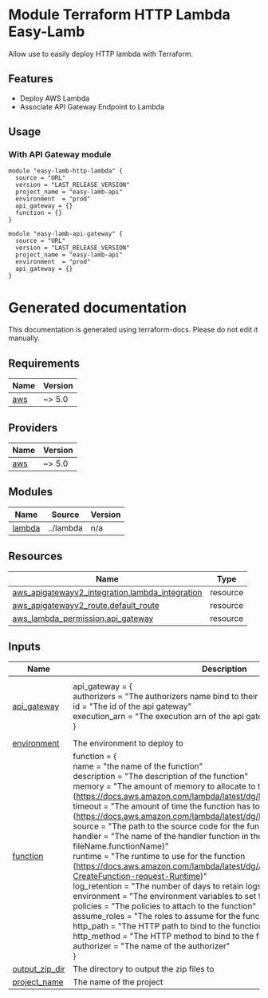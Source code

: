 <!-- BEGIN_TF_DOCS -->
# Module Terraform HTTP Lambda Easy-Lamb

Allow use to easily deploy HTTP lambda with Terraform.

## Features

- Deploy AWS Lambda
- Associate API Gateway Endpoint to Lambda

## Usage

### With API Gateway module

```hcl
module "easy-lamb-http-lambda" {
  source = "URL"
  version = "LAST_RELEASE_VERSION"
  project_name = "easy-lamb-api"
  environment  = "prod"
  api_gateway = {}
  function = {}
}

module "easy-lamb-api-gateway" {
  source = "URL"
  version = "LAST_RELEASE_VERSION"
  project_name = "easy-lamb-api"
  environment  = "prod"
  api_gateway = {}
}

```

# Generated documentation

This documentation is generated using terraform-docs. Please do not edit it manually.

## Requirements

| Name | Version |
|------|---------|
| <a name="requirement_aws"></a> [aws](#requirement\_aws) | ~> 5.0 |

## Providers

| Name | Version |
|------|---------|
| <a name="provider_aws"></a> [aws](#provider\_aws) | ~> 5.0 |

## Modules

| Name | Source | Version |
|------|--------|---------|
| <a name="module_lambda"></a> [lambda](#module\_lambda) | ../lambda | n/a |

## Resources

| Name | Type |
|------|------|
| [aws_apigatewayv2_integration.lambda_integration](https://registry.terraform.io/providers/hashicorp/aws/latest/docs/resources/apigatewayv2_integration) | resource |
| [aws_apigatewayv2_route.default_route](https://registry.terraform.io/providers/hashicorp/aws/latest/docs/resources/apigatewayv2_route) | resource |
| [aws_lambda_permission.api_gateway](https://registry.terraform.io/providers/hashicorp/aws/latest/docs/resources/lambda_permission) | resource |

## Inputs

| Name | Description | Type | Default | Required |
|------|-------------|------|---------|:--------:|
| <a name="input_api_gateway"></a> [api\_gateway](#input\_api\_gateway) | api\_gateway = {<br/>            authorizers = "The authorizers name bind to their ids"<br/>            id = "The id of the api gateway"<br/>            execution\_arn = "The execution arn of the api gateway"<br/>        } | <pre>object({<br/>    authorizers   = optional(map(string), {})<br/>    id            = string<br/>    execution_arn = string<br/>  })</pre> | n/a | yes |
| <a name="input_environment"></a> [environment](#input\_environment) | The environment to deploy to | `string` | n/a | yes |
| <a name="input_function"></a> [function](#input\_function) | function = {<br/>    name = "the name of the function"<br/>    description = "The description of the function"<br/>    memory = "The amount of memory to allocate to the function (https://docs.aws.amazon.com/lambda/latest/dg/limits.html)"<br/>    timeout = "The amount of time the function has to run (https://docs.aws.amazon.com/lambda/latest/dg/limits.html)<br/>    source = "The path to the source code for the function (ex: dist/hello)"<br/>    handler = "The name of the handler function in the source code (ex: fileName.functionName)"<br/>    runtime = "The runtime to use for the function (https://docs.aws.amazon.com/lambda/latest/dg/API_CreateFunction.html#SSS-CreateFunction-request-Runtime)"<br/>    log\_retention = "The number of days to retain logs for"<br/>    environment = "The environment variables to set for the function"<br/>    policies = "The policies to attach to the function"<br/>    assume\_roles = "The roles to assume for the function"<br/>    http\_path = "The HTTP path to bind to the function (ex: /hello)"<br/>    http\_method = "The HTTP method to bind to the function (ex: GET)"<br/>    authorizer = "The name of the authorizer"<br/>  } | <pre>object({<br/>    name          = string<br/>    memory        = number<br/>    timeout       = number<br/>    source        = string<br/>    handler       = string<br/>    runtime       = string<br/>    tracing       = optional(bool, true)<br/>    description   = optional(string)<br/>    log_retention = optional(number, 3)<br/>    environment   = optional(map(string), {})<br/>    policies      = optional(map(string), {})<br/>    assume_roles  = optional(list(string), [])<br/>    http_path     = string<br/>    http_method   = string<br/>    authorizer    = optional(string)<br/>  })</pre> | n/a | yes |
| <a name="input_output_zip_dir"></a> [output\_zip\_dir](#input\_output\_zip\_dir) | The directory to output the zip files to | `string` | `"dist"` | no |
| <a name="input_project_name"></a> [project\_name](#input\_project\_name) | The name of the project | `string` | n/a | yes |
<!-- END_TF_DOCS -->